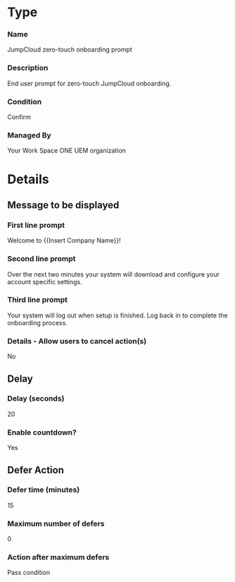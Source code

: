 # Type

### Name

JumpCloud zero-touch onboarding prompt

### Description

End user prompt for zero-touch JumpCloud onboarding.

### Condition

Confirm

### Managed By

Your Work Space ONE UEM organization

# Details

## Message to be displayed

### First line prompt

Welcome to {{Insert Company Name}}!

### Second line prompt

Over the next two minutes your system will download and configure your account specific settings.


### Third line prompt

Your system will log out when setup is finished. Log back in to complete the onboarding process.

### Details - Allow users to cancel action(s)

No

## Delay

### Delay (seconds)

20

### Enable countdown?

Yes

## Defer Action

### Defer time (minutes)

15

### Maximum number of defers

0

### Action after maximum defers 

Pass condition
